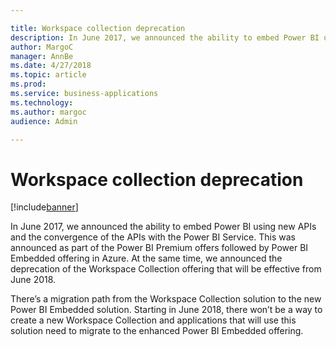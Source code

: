 ```yaml
---

title: Workspace collection deprecation
description: In June 2017, we announced the ability to embed Power BI using new APIs and the convergence of the APIs with the Power BI Service.
author: MargoC
manager: AnnBe
ms.date: 4/27/2018
ms.topic: article
ms.prod: 
ms.service: business-applications
ms.technology: 
ms.author: margoc
audience: Admin

---
```

#  Workspace collection deprecation




[!include[banner](../../../includes/banner.md)]

In June 2017, we announced the ability to embed Power BI using new APIs and the
convergence of the APIs with the Power BI Service. This was announced as part of
the Power BI Premium offers followed by Power BI Embedded offering in Azure. At
the same time, we announced the deprecation of the Workspace Collection offering
that will be effective from June 2018.

There’s a migration path from the Workspace Collection solution to the new Power
BI Embedded solution. Starting in June 2018, there won’t be a way to create a
new Workspace Collection and applications that will use this solution need to
migrate to the enhanced Power BI Embedded offering.
